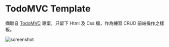 # TodoMVC Template

擷取自 [TodoMVC](http://todomvc.com) 專案，只留下 Html 及 Css 檔，作為練習 CRUD 前端操作之樣板。

![screenshot](http://i.imgur.com/fziNCwA.png)
